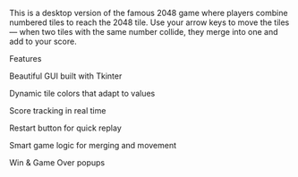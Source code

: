 This is a desktop version of the famous 2048 game where players combine numbered tiles to reach the 2048 tile.
Use your arrow keys to move the tiles — when two tiles with the same number collide, they merge into one and add to your score.

Features

 Beautiful GUI built with Tkinter

 Dynamic tile colors that adapt to values

 Score tracking in real time

 Restart button for quick replay

 Smart game logic for merging and movement

 Win & Game Over popups


